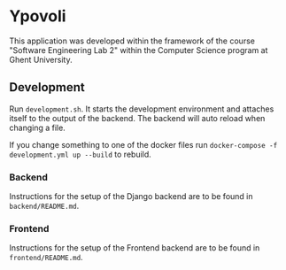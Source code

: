# Ypovoli

This application was developed within the framework of the course "Software Engineering Lab 2" within the Computer Science program at Ghent University.

## Development

Run `development.sh`.
It starts the development environment and attaches itself to the output of the backend.
The backend will auto reload when changing a file.

If you change something to one of the docker files run `docker-compose -f development.yml up --build` to rebuild.

### Backend

Instructions for the setup of the Django backend are to be found in `backend/README.md`.

### Frontend 

Instructions for the setup of the Frontend backend are to be found in `frontend/README.md`.